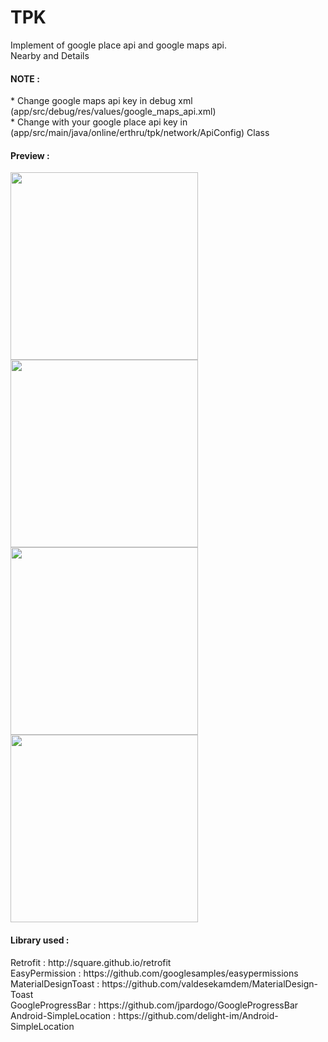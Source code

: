 # TPK
Implement of google place api and google maps api.<br>
Nearby and Details
<h4>NOTE : </h4>
* Change google maps api key in debug xml (app/src/debug/res/values/google_maps_api.xml)<br>
* Change with your google place api key in (app/src/main/java/online/erthru/tpk/network/ApiConfig) Class <br>
<h4>Preview : </h4>
<img src='https://image.ibb.co/jmHO6o/Screen_Shot_2018_07_12_at_22_53_53.png' height='300px' widht='150px' /> <br>
<img src='https://image.ibb.co/jwKECT/Screen_Shot_2018_07_12_at_22_54_05.png' height='300px' widht='150px'/> <br>
<img src='https://image.ibb.co/cnJVmo/Screen_Shot_2018_07_12_at_23_01_57.png' height='300px' widht='150px'/> <br>
<img src='https://image.ibb.co/i5cO6o/Screen_Shot_2018_07_12_at_23_01_36.png' height='300px' widht='150px'/>
<h4> Library used : </h4>
Retrofit : http://square.github.io/retrofit <br>
EasyPermission : https://github.com/googlesamples/easypermissions <br>
MaterialDesignToast : https://github.com/valdesekamdem/MaterialDesign-Toast <br>
GoogleProgressBar : https://github.com/jpardogo/GoogleProgressBar <br>
Android-SimpleLocation : https://github.com/delight-im/Android-SimpleLocation<br>

